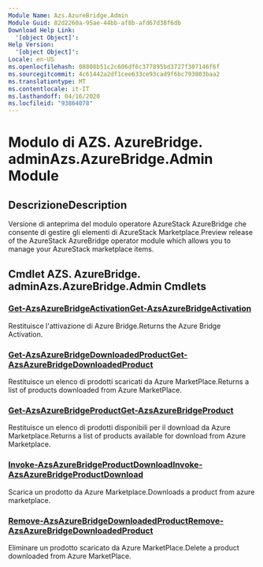 ```yaml
---
Module Name: Azs.AzureBridge.Admin
Module Guid: 82d2260a-95ae-44bb-af8b-afd67d38f6db
Download Help Link:
  '[object Object]': 
Help Version:
  '[object Object]': 
Locale: en-US
ms.openlocfilehash: 08808b51c2c606df6c377895bd3727f307146f6f
ms.sourcegitcommit: 4c61442a2df1cee633ce93cad9f6bc793803baa2
ms.translationtype: MT
ms.contentlocale: it-IT
ms.lasthandoff: 04/16/2020
ms.locfileid: "93864078"
---
```

# <span data-ttu-id="4fd93-101">Modulo di AZS. AzureBridge. admin</span><span class="sxs-lookup"><span data-stu-id="4fd93-101">Azs.AzureBridge.Admin Module</span></span>
## <span data-ttu-id="4fd93-102">Descrizione</span><span class="sxs-lookup"><span data-stu-id="4fd93-102">Description</span></span>
<span data-ttu-id="4fd93-103">Versione di anteprima del modulo operatore AzureStack AzureBridge che consente di gestire gli elementi di AzureStack Marketplace.</span><span class="sxs-lookup"><span data-stu-id="4fd93-103">Preview release of the AzureStack AzureBridge operator module which allows you to manage your AzureStack marketplace items.</span></span>

## <span data-ttu-id="4fd93-104">Cmdlet AZS. AzureBridge. admin</span><span class="sxs-lookup"><span data-stu-id="4fd93-104">Azs.AzureBridge.Admin Cmdlets</span></span>
### [<span data-ttu-id="4fd93-105">Get-AzsAzureBridgeActivation</span><span class="sxs-lookup"><span data-stu-id="4fd93-105">Get-AzsAzureBridgeActivation</span></span>](Get-AzsAzureBridgeActivation.md)
<span data-ttu-id="4fd93-106">Restituisce l'attivazione di Azure Bridge.</span><span class="sxs-lookup"><span data-stu-id="4fd93-106">Returns the Azure Bridge Activation.</span></span>

### [<span data-ttu-id="4fd93-107">Get-AzsAzureBridgeDownloadedProduct</span><span class="sxs-lookup"><span data-stu-id="4fd93-107">Get-AzsAzureBridgeDownloadedProduct</span></span>](Get-AzsAzureBridgeDownloadedProduct.md)
<span data-ttu-id="4fd93-108">Restituisce un elenco di prodotti scaricati da Azure MarketPlace.</span><span class="sxs-lookup"><span data-stu-id="4fd93-108">Returns a list of products downloaded from Azure MarketPlace.</span></span>

### [<span data-ttu-id="4fd93-109">Get-AzsAzureBridgeProduct</span><span class="sxs-lookup"><span data-stu-id="4fd93-109">Get-AzsAzureBridgeProduct</span></span>](Get-AzsAzureBridgeProduct.md)
<span data-ttu-id="4fd93-110">Restituisce un elenco di prodotti disponibili per il download da Azure Marketplace.</span><span class="sxs-lookup"><span data-stu-id="4fd93-110">Returns a list of products available for download from Azure Marketplace.</span></span>

### [<span data-ttu-id="4fd93-111">Invoke-AzsAzureBridgeProductDownload</span><span class="sxs-lookup"><span data-stu-id="4fd93-111">Invoke-AzsAzureBridgeProductDownload</span></span>](Invoke-AzsAzureBridgeProductDownload.md)
<span data-ttu-id="4fd93-112">Scarica un prodotto da Azure Marketplace.</span><span class="sxs-lookup"><span data-stu-id="4fd93-112">Downloads a product from azure marketplace.</span></span>

### [<span data-ttu-id="4fd93-113">Remove-AzsAzureBridgeDownloadedProduct</span><span class="sxs-lookup"><span data-stu-id="4fd93-113">Remove-AzsAzureBridgeDownloadedProduct</span></span>](Remove-AzsAzureBridgeDownloadedProduct.md)
<span data-ttu-id="4fd93-114">Eliminare un prodotto scaricato da Azure MarketPlace.</span><span class="sxs-lookup"><span data-stu-id="4fd93-114">Delete a product downloaded from Azure MarketPlace.</span></span>

